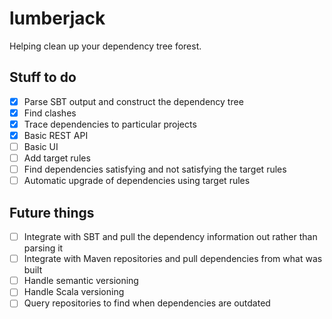 # lumberjack #

Helping clean up your dependency tree forest.

## Stuff to do ##

- [X] Parse SBT output and construct the dependency tree
- [X] Find clashes
- [X] Trace dependencies to particular projects
- [X] Basic REST API
- [ ] Basic UI
- [ ] Add target rules
- [ ] Find dependencies satisfying and not satisfying the target rules
- [ ] Automatic upgrade of dependencies using target rules

## Future things ##

- [ ] Integrate with SBT and pull the dependency information out rather than parsing it
- [ ] Integrate with Maven repositories and pull dependencies from what was built
- [ ] Handle semantic versioning
- [ ] Handle Scala versioning
- [ ] Query repositories to find when dependencies are outdated
